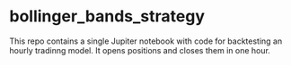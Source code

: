 # bollinger_bands_strategy
This repo contains a single Jupiter notebook with code for backtesting an hourly tradinng model. It opens positions and closes them in one hour.
